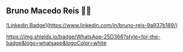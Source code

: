 <!--
**brunoreis-dev/brunoreis-dev** is a ✨ _special_ ✨ repository because its `README.md` (this file) appears on your GitHub profile.

Here are some ideas to get you started:

- 🔭 I’m currently working on ...
- 🌱 I’m currently learning ...
- 👯 I’m looking to collaborate on ...
- 🤔 I’m looking for help with ...
- 💬 Ask me about ...
- 📫 How to reach me: ...
- 😄 Pronouns: ...
- ⚡ Fun fact: ...
-->

## Bruno Macedo Reis :man_technologist:

[!Linkedin Badge](https://img.shields.io/badge/LinkedIn-0077B5?style=for-the-badge&logo=linkedin&logoColor=white=https://www.linkedin.com/in/bruno-reis-9a937b189/)](https://www.linkedin.com/in/bruno-reis-9a937b189/)

https://img.shields.io/badge/WhatsApp-25D366?style=for-the-badge&logo=whatsapp&logoColor=white
